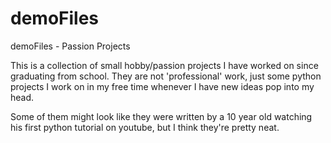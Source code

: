 # demoFiles
demoFiles - Passion Projects


This is a collection of small hobby/passion projects I have worked on since graduating from school. They are not 'professional' work, just some python projects I work on in my free time whenever I have new ideas pop into my head.

Some of them might look like they were written by a 10 year old watching his first python tutorial on youtube, but I think they're pretty neat.
